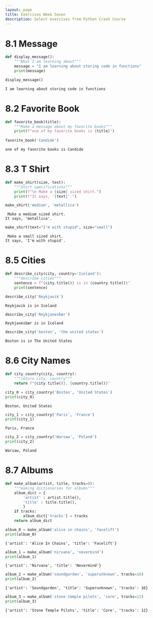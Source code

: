 ```yaml
---
layout: page
title: Exercises Week Seven
description: Select exercises from Python Crash Course
---
```

# 8.1 Message


```python
def display_message():
    """What I am learning about"""
    message = "I am learning about storing code in functions"
    print(message)
```


```python
display_message()
```

    I am learning about storing code in functions


# 8.2 Favorite Book


```python
def favorite_book(title): 
    """Make a message about my favorite books"""
    print(f"one of my favorite books is {title}")
    
favorite_book('Candide')
```

    one of my favorite books is Candide


# 8.3 T Shirt


```python
def make_shirt(size, text):
    """Shirt specifications"""
    print(f"\n Make a {size} sized shirt.")
    print(f"It says, '{text}'.")
```


```python
make_shirt('medium', 'metallica')
```

    
     Make a medium sized shirt.
    It says, 'metallica'.



```python
make_shirt(text="I'm with stupid", size="small")
```

    
     Make a small sized shirt.
    It says, 'I'm with stupid'.


# 8.5 Cities


```python
def describe_city(city, country='Iceland'):
    """describe cities"""
    sentence = f"{city.title()} is in {country.title()}"
    print(sentence)
```


```python
describe_city('Reykjavik')
```

    Reykjavik is in Iceland



```python
describe_city('Reykjanesbær')
```

    Reykjanesbær is in Iceland



```python
describe_city('boston', 'the united states')
```

    Boston is in The United States


# 8.6 City Names


```python
def city_country(city, country):
    """return city, country"""
    return f"{city.title()}, {country.title()}"
```


```python
city_0 = city_country('Boston', 'United States')
print(city_0)
```

    Boston, United States



```python
city_1 = city_country('Paris', 'France')
print(city_1)
```

    Paris, France



```python
city_2 = city_country('Warsaw', 'Poland')
print(city_2)
```

    Warsaw, Poland


# 8.7 Albums


```python
def make_album(artist, title, tracks=0):
    """making dictionaries for albums"""
    album_dict = {
        'artist' : artist.title(),
        'title' : title.title(),
        }
    if tracks: 
        album_dict['tracks'] = tracks
    return album_dict
```


```python
album_0 = make_album('alice in chains', 'facelift')
print(album_0)
```

    {'artist': 'Alice In Chains', 'title': 'Facelift'}



```python
album_1 = make_album('nirvana', 'nevermind')
print(album_1)
```

    {'artist': 'Nirvana', 'title': 'Nevermind'}



```python
album_2 = make_album('soundgarden', 'superunknown', tracks=16)
print(album_2)
```

    {'artist': 'Soundgarden', 'title': 'Superunknown', 'tracks': 16}



```python
album_3 = make_album('stone temple pilots', 'core', tracks=12)
print(album_3)
```

    {'artist': 'Stone Temple Pilots', 'title': 'Core', 'tracks': 12}



```python

```
